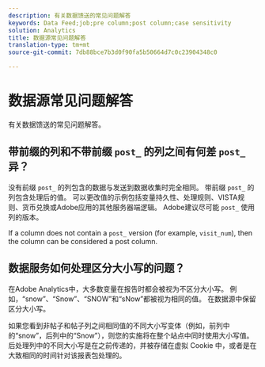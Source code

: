```yaml
---
description: 有关数据馈送的常见问题解答
keywords: Data Feed;job;pre column;post column;case sensitivity
solution: Analytics
title: 数据源常见问题解答
translation-type: tm+mt
source-git-commit: 7db88bce7b3d0f90fa5b50664d7c0c23904348c0

---
```



# 数据源常见问题解答

有关数据馈送的常见问题解答。

## 带前缀的列和不带前缀 `post_` 的列之间有何差 `post_` 异？

没有前缀 `post_` 的列包含的数据与发送到数据收集时完全相同。 带前缀 `post_` 的列包含处理后的值。 可以更改值的示例包括变量持久性、处理规则、VISTA规则、货币兑换或Adobe应用的其他服务器端逻辑。 Adobe建议尽可能 `post_` 使用列的版本。

If a column does not contain a `post_` version (for example, `visit_num`), then the column can be considered a post column.

## 数据服务如何处理区分大小写的问题？

在Adobe Analytics中，大多数变量在报告时都会被视为不区分大小写。 例如，“snow”、“Snow”、“SNOW”和“sNow”都被视为相同的值。 在数据源中保留区分大小写。

如果您看到非帖子和帖子列之间相同值的不同大小写变体（例如，前列中的“snow”，后列中的“Snow”），则您的实施将在整个站点中同时使用大小写值。 后处理列中的不同大小写是在之前传递的，并被存储在虚拟 Cookie 中，或者是在大致相同的时间针对该报表包处理的。